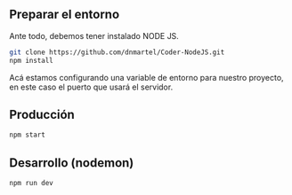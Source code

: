 ## Preparar el entorno

Ante todo, debemos tener instalado NODE JS.

```sh
git clone https://github.com/dnmartel/Coder-NodeJS.git
npm install
```
Acá estamos configurando una variable de entorno para nuestro proyecto, en este caso el puerto que usará el servidor.

## Producción

```sh
npm start
```

## Desarrollo (nodemon)

```sh
npm run dev
```
